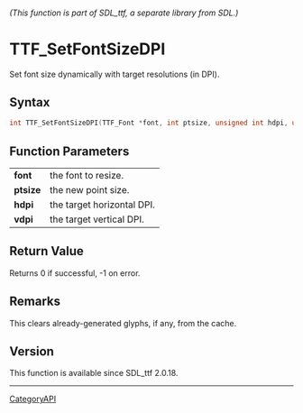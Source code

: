 ###### (This function is part of SDL_ttf, a separate library from SDL.)
# TTF_SetFontSizeDPI

Set font size dynamically with target resolutions (in DPI).

## Syntax

```c
int TTF_SetFontSizeDPI(TTF_Font *font, int ptsize, unsigned int hdpi, unsigned int vdpi);

```

## Function Parameters

|                |                            |
| -------------- | -------------------------- |
| **font**       | the font to resize.        |
| **ptsize**     | the new point size.        |
| **hdpi**       | the target horizontal DPI. |
| **vdpi**       | the target vertical DPI.   |

## Return Value

Returns 0 if successful, -1 on error.

## Remarks

This clears already-generated glyphs, if any, from the cache.

## Version

This function is available since SDL_ttf 2.0.18.

----
[CategoryAPI](CategoryAPI)

